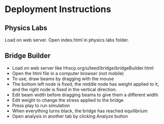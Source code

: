 # Deployment Instructions

## Physics Labs
Load on web server. Open index.html in physics labs folder.

## Bridge Builder
* Load on web server like hhscp.org/u/leed/bridge/bridgeBuilder.html
* Open the html file in a computer browser (not mobile)
* To use, draw beams by dragging with the mouse
* The bottom left node is fixed, the middle node has weight applied to it, and the right node is fixed in the vertical direction.
* Edit beam width before dragging beams to give them a different width
* Edit weight to change the stress applied to the bridge
* Press play to run simulation
* When everything turns black, the bridge has reached equilibrium
* Open analysis in another tab by clicking Analyze button
